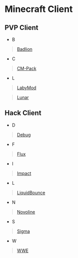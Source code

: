 # Minecraft Client

## PVP Client

- B

> [Badlion](http://www.badlion.net)

- C

> [CM-Pack](http://cm-pack.pl)

- L

> [LabyMod](http://labymod.net)

> [Lunar](http://www.lunarclient.com)

## Hack Client

- D

> [Debug](http://debug.xinchen.space)

- F

> [Flux](http://flux.today)

- I

> [Impact](http://impactclient.net)

- L

> [LiquidBounce](http://liquidbounce.net)

- N

> [Novoline](novoline.wtf)

- S

> [Sigma](http://sigmaclient.info)

- W

> [WWE](http://wweclient.com)
